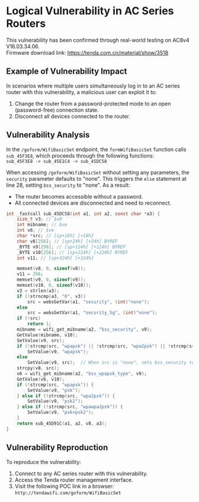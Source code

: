 # Logical Vulnerability in AC Series Routers  

This vulnerability has been confirmed through real-world testing on AC8v4 V16.03.34.06.  
Firmware download link: https://tenda.com.cn/material/show/3518  


## Example of Vulnerability Impact  
In scenarios where multiple users simultaneously log in to an AC series router with this vulnerability, a malicious user can exploit it to:  
1. Change the router from a password-protected mode to an open (password-free) connection state.  
2. Disconnect all devices connected to the router.  


## Vulnerability Analysis  
In the `/goform/WifiBasicSet` endpoint, the `formWifiBasicSet` function calls `sub_45F3E8`, which proceeds through the following functions:  
`sub_45F3E8 -> sub_45E1C4 -> sub_45DC58`  

When accessing `/goform/WifiBasicSet` without setting any parameters, the `security` parameter defaults to "none". This triggers the `else` statement at line 28, setting `bss_security` to "none". As a result:  
- The router becomes accessible without a password.  
- All connected devices are disconnected and need to reconnect.  


```c
int _fastcall sub_45DC58(int a1, int a2, const char *a3) {
    size_t v3; // $v0
    int mibname; // $ve
    int v6; // $ve
    char *src; // [sp+18h] [+18h]
    char v8[256]; // [sp+24h] [+24h] BYREF
    _BYTE v9[256]; // [sp+124h] [+124h] BYREF
    _BYTE v10[256]; // [sp+224h] [+224h] BYREF
    int v11; // [sp+324h] [+324h]

    memset(v8, 0, sizeof(v8));
    v11 = 256;
    memset(v9, 0, sizeof(v9));
    memset(v10, 0, sizeof(v10));
    v3 = strlen(a3);
    if (!strncmp(a3, "0", v3))
        src = websGetVar(a1, "security", (int)"none");
    else
        src = websGetVar(a1, "security_5g", (int)"none");
    if (!src)
        return 1;
    mibname = wifi_get_mibname(a2, "bss_security", v9);
    GetValue(mibname, v10);
    SetValue(v9, src);
    if (!strcmp(src, "wpapsk") || !strcmp(src, "wpa2psk") || !strcmp(src, "wpawpa2psk"))
        SetValue(v9, "wpapsk");
    else
        SetValue(v9, src);  // When src is "none", sets bss_security to "none"
    strcpy(v8, src);
    v6 = wifi_get_mibname(a2, "bss_wpapsk_type", v9);
    GetValue(v6, v10);
    if (!strcmp(src, "wpapsk")) {
        SetValue(v9, "psk");
    } else if (!strcmp(src, "wpa2psk")) {
        SetValue(v9, "psk2");
    } else if (!strcmp(src, "wpawpa2psk")) {
        SetValue(v9, "psk+psk2");
    }
    return sub_45D91C(a1, a2, v8, a3);
}
```  


## Vulnerability Reproduction  
To reproduce the vulnerability:  
1. Connect to any AC series router with this vulnerability.  
2. Access the Tenda router management interface.  
3. Visit the following POC link in a browser:  
   `http://tendawifi.com/goform/WifiBasicSet`
